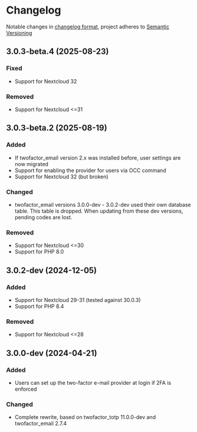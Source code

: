 <!--
  - SPDX-FileCopyrightText: 2016 Nextcloud GmbH and Nextcloud contributors
  - SPDX-License-Identifier: AGPL-3.0-or-later
-->
# Changelog
Notable changes in [changelog format](https://keepachangelog.com/en/1.0.0/), project adheres to [Semantic Versioning](https://semver.org/spec/v2.0.0.html)

## 3.0.3-beta.4 (2025-08-23)

### Fixed

- Support for Nextcloud 32

### Removed

- Support for Nextcloud <=31

## 3.0.3-beta.2 (2025-08-19)

### Added

- If twofactor_email version 2.x was installed before, user settings are now migrated
- Support for enabling the provider for users via OCC command
- Support for Nextcloud 32 (but broken)

### Changed

- twofactor_email versions 3.0.0-dev - 3.0.2-dev used their own database table.
  This table is dropped. When updating from these dev versions, pending codes are lost.

### Removed

- Support for Nextcloud <=30
- Support for PHP 8.0

## 3.0.2-dev (2024-12-05)

### Added

- Support for Nextcloud 29-31 (tested against 30.0.3)
- Support for PHP 8.4

### Removed

- Support for Nextcloud <=28

## 3.0.0-dev (2024-04-21)

### Added

- Users can set up the two-factor e-mail provider at login if 2FA is enforced

### Changed

- Complete rewrite, based on twofactor_totp 11.0.0-dev and twofactor_email 2.7.4
